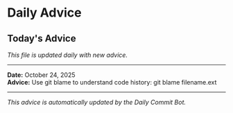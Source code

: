 # Daily Advice

## Today's Advice
*This file is updated daily with new advice.*

---

**Date:** October 24, 2025  
**Advice:** Use git blame to understand code history: git blame filename.ext

---

*This advice is automatically updated by the Daily Commit Bot.*
